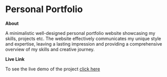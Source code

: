 # Personal Portfolio

**About**

A minimalistic well-designed personal portfolio website showcasing my skills, projects etc.
The website effectively communicates my unique style and expertise, leaving a lasting impression
and providing a comprehensive overview of my skills and creative journey.

**Live Link**

To see the live demo of the project [click here](https://portfolio-padam-acharya.netlify.app)


